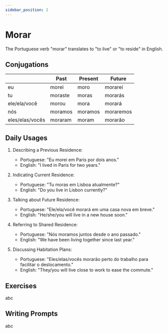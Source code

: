 ```yaml
---
sidebar_position: 2
---
```


# Morar

The Portuguese verb "morar" translates to "to live" or "to reside" in English.

## Conjugations

|                 | Past    | Present | Future    |
| --------------- | ------- | ------- | --------- |
| eu              | morei   | moro    | morarei   |
| tu              | moraste | moras   | morarás   |
| ele/ela/você    | morou   | mora    | morará    |
| nós             | moramos | moramos | moraremos |
| eles/elas/vocês | moraram | moram   | morarão   |

## Daily Usages

1. Describing a Previous Residence:

   - Portuguese: "Eu morei em Paris por dois anos."
   - English: "I lived in Paris for two years."

2. Indicating Current Residence:

   - Portuguese: "Tu moras em Lisboa atualmente?"
   - English: "Do you live in Lisbon currently?"

3. Talking about Future Residence:

   - Portuguese: "Ele/ela/você morará em uma casa nova em breve."
   - English: "He/she/you will live in a new house soon."

4. Referring to Shared Residence:

   - Portuguese: "Nós moramos juntos desde o ano passado."
   - English: "We have been living together since last year."

5. Discussing Habitation Plans:

   - Portuguese: "Eles/elas/vocês morarão perto do trabalho para facilitar o deslocamento."
   - English: "They/you will live close to work to ease the commute."

## Exercises

abc

## Writing Prompts

abc
